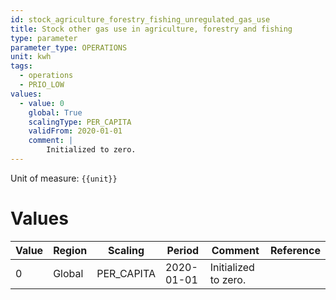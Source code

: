 ```yaml
---
id: stock_agriculture_forestry_fishing_unregulated_gas_use
title: Stock other gas use in agriculture, forestry and fishing
type: parameter
parameter_type: OPERATIONS
unit: kwh
tags:
  - operations
  - PRIO_LOW
values:
  - value: 0
    global: True
    scalingType: PER_CAPITA
    validFrom: 2020-01-01
    comment: |
        Initialized to zero.
---
```



Unit of measure: `{{unit}}`


# Values


| Value | Region | Scaling | Period | Comment | Reference |
|-------|--------|---------|--------|---------|-----------|
| 0 | Global | PER_CAPITA | 2020-01-01 | Initialized to zero. |  |


